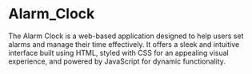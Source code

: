 # Alarm_Clock
The Alarm Clock is a web-based application designed to help users set alarms and manage their time effectively. It offers a sleek and intuitive interface built using HTML, styled with CSS for an appealing visual experience, and powered by JavaScript for dynamic functionality.
